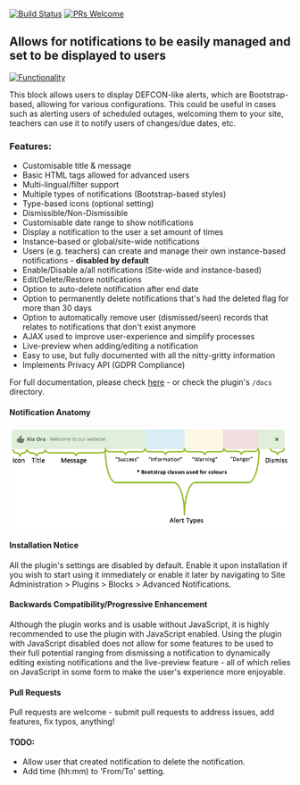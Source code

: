 [![Build Status](https://travis-ci.org/learningworks/moodle-block_advnotifications.svg?branch=master)](https://travis-ci.org/learningworks/moodle-block_advnotifications)
[![PRs Welcome](https://img.shields.io/badge/PRs-welcome-brightgreen.svg)](README.md)

## Allows for notifications to be easily managed and set to be displayed to users

[![Functionality](docs/AdvNotifications.gif)](docs/AdvNotifications.gif)

This block allows users to display DEFCON-like alerts, which are Bootstrap-based, allowing for various configurations.
This could be useful in cases such as alerting users of scheduled outages, welcoming them to your site, teachers can use it to notify users of changes/due dates, etc.


### Features:

* Customisable title & message
* Basic HTML tags allowed for advanced users
* Multi-lingual/filter support
* Multiple types of notifications (Bootstrap-based styles)
* Type-based icons (optional setting)
* Dismissible/Non-Dismissible
* Customisable date range to show notifications
* Display a notification to the user a set amount of times
* Instance-based or global/site-wide notifications
* Users (e.g. teachers) can create and manage their own instance-based notifications - **disabled by default**
* Enable/Disable a/all notifications (Site-wide and instance-based)
* Edit/Delete/Restore notifications
* Option to auto-delete notification after end date
* Option to permanently delete notifications that's had the deleted flag for more than 30 days
* Option to automatically remove user (dismissed/seen) records that relates to notifications that don't exist anymore
* AJAX used to improve user-experience and simplify processes
* Live-preview when adding/editing a notification
* Easy to use, but fully documented with all the nitty-gritty information
* Implements Privacy API (GDPR Compliance)

For full documentation, please check [here](docs/AdvancedNotifications.pdf) - or check the plugin's `/docs` directory.


#### Notification Anatomy

[![Alert Types](docs/AlertTypes.png)](docs/AlertTypes.png)


#### Installation Notice

All the plugin's settings are disabled by default. Enable it upon installation if you wish to start using it immediately or enable it later by navigating to Site Administration > Plugins > Blocks > Advanced Notifications. 


#### Backwards Compatibility/Progressive Enhancement

Although the plugin works and is usable without JavaScript, it is highly recommended to use the plugin with JavaScript enabled.
Using the plugin with JavaScript disabled does not allow for some features to be used to their full potential ranging from dismissing a notification to dynamically editing existing notifications and the live-preview feature - all of which relies on JavaScript in some form to make the user's experience more enjoyable.


#### Pull Requests

Pull requests are welcome - submit pull requests to address issues, add features, fix typos, anything!


#### TODO:

* Allow user that created notification to delete the notification.
* Add time (hh:mm) to 'From/To' setting.